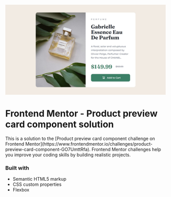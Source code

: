 <img src="https://github.com/CarolinaDangelo/product-preview-card/blob/97044646a67ac13c9c49f76c85555ae31cbcdbbe/images/captura.jpg">

<h1 aligntext="center">Frontend Mentor - Product preview card component solution</h1>

<p aligntext="center">This is a solution to the [Product preview card component challenge on Frontend Mentor](https://www.frontendmentor.io/challenges/product-preview-card-component-GO7UmttRfa). Frontend Mentor challenges help you improve your coding skills by building realistic projects.</p>

### Built with

- Semantic HTML5 markup
- CSS custom properties
- Flexbox
